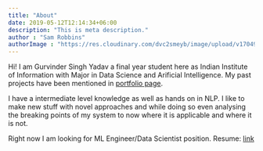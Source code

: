 ```yaml
---
title: "About"
date: 2019-05-12T12:14:34+06:00
description: "This is meta description."
author : "Sam Robbins"
authorImage : "https://res.cloudinary.com/dvc2smeyb/image/upload/v1704903161/IMG_4965-min-compressed_wwwdbc.jpg"
---
```



Hi! I am Gurvinder Singh Yadav a final year student here as Indian Institute of Information with Major in Data Science and Arificial Intelligence. My past projects have been mentioned in [portfolio page](/portfolio).

I have a intermediate level knowledge as well as hands on in NLP. 
I like to make new stuff with novel approaches and while doing so even analysing the breaking points of my system to now where it is applicable and where it is not.

Right now I am looking for ML Engineer/Data Scientist position. 
Resume: [link](https://drive.google.com/file/d/1cDIpiFHuo0hnhRogW8RiPdS3K_o2DmJg/view?usp=drive_link)
